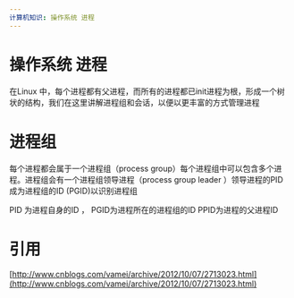 ```yaml
---
计算机知识: 操作系统 进程
---
```


# 操作系统 进程
在Linux 中，每个进程都有父进程，而所有的进程都已init进程为根，形成一个树状的结构，我们在这里讲解进程组和会话，以便以更丰富的方式管理进程


# 进程组
每个进程都会属于一个进程组（process group）每个进程组中可以包含多个进程。进程组会有一个进程组领导进程（process group leader ）领导进程的PID 成为进程组的ID (PGID)以识别进程组

PID 为进程自身的ID ， PGID为进程所在的进程组的ID PPID为进程的父进程ID

# 引用
[http://www.cnblogs.com/vamei/archive/2012/10/07/2713023.html](http://www.cnblogs.com/vamei/archive/2012/10/07/2713023.html)



